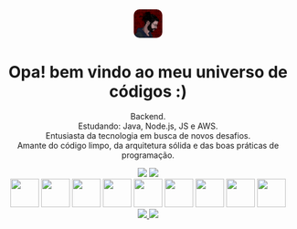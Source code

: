 <div align="center" valign="middle" ><img style="border-radius: 10px;" width="10%"  src="/assets/1662727787445.jpg"/>
<h1>Opa! bem vindo ao meu universo de códigos :)</h1>
<p>Backend.<br>
Estudando: Java, Node.js, JS e AWS.<br>
 Entusiasta da tecnologia em busca de novos desafios.<br>
            Amante do código limpo, da arquitetura sólida e das boas práticas de programação.</p>
</div>







<div align="center">
<img height="170em" src="https://github-readme-stats.vercel.app/api?username=saviokane&show_icons=true&theme=radical&locale=pt-br&border_color=A020F0&title_color=A020F0"/>
<img height="170em" src="https://github-readme-stats.vercel.app/api/top-langs/?username=saviokane&layout=donut&show_icons=true&theme=radical&locale=pt-br&border_color=A020F0&size_weight=0.5&count_weight=0.5&title_color=A020F0"/>
            
</div>
<div align = "center" style="display:inline_block" style="padding-right:20px" >
<img width="50px" height="50px" src="https://cdn.jsdelivr.net/gh/devicons/devicon/icons/github/github-original.svg"/>
<img width="50px" height="50px" src="https://cdn.jsdelivr.net/gh/devicons/devicon/icons/html5/html5-original.svg"/> 
<img width="50px" height="50px" src="https://cdn.jsdelivr.net/gh/devicons/devicon/icons/css3/css3-original.svg"/>
<img width="50px" height="50px" src="https://cdn.jsdelivr.net/gh/devicons/devicon/icons/java/java-original.svg"/>
<img width="50px" height="50px" src="https://cdn.jsdelivr.net/gh/devicons/devicon/icons/php/php-original.svg"/>
<img width="50px" height="50px" src="https://cdn.jsdelivr.net/gh/devicons/devicon/icons/typescript/typescript-original.svg"/>
<img width="50px" height="50px" src="https://cdn.jsdelivr.net/gh/devicons/devicon/icons/nodejs/nodejs-original.svg"/>
<img width="50px" height="50px" src="https://cdn.jsdelivr.net/gh/devicons/devicon/icons/mongodb/mongodb-original.svg"/>
<img width="50px" height="50px" src="https://cdn.jsdelivr.net/gh/devicons/devicon/icons/mysql/mysql-original.svg"/>
<div/>


<div>
  <a href = "https://www.instagram.com/savio.kane/"><img src="https://img.shields.io/badge/Instagram-E4405F?style=for-the-badge&logo=instagram&logoColor=white"/>
  <a href="https://www.linkedin.com/in/savio-kane/" target="_blank"><img src="https://img.shields.io/badge/-LinkedIn-%230077B5?style=for-the-badge&logo=linkedin&logoColor=white" target="_blank"></a> 

</div>
